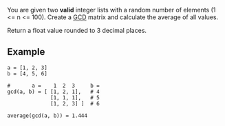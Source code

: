 You are given two **valid** integer lists with a random number of elements (1 <= n <= 100). Create a [GCD](https://en.wikipedia.org/wiki/Greatest_common_divisor) matrix and calculate the 
average of all values. 

Return a float value rounded to 3 decimal places. 


## Example

```
a = [1, 2, 3]
b = [4, 5, 6]

#       a =    1  2  3     b =
gcd(a, b) = [ [1, 2, 1],   # 4
              [1, 1, 1],   # 5
              [1, 2, 3] ]  # 6

average(gcd(a, b)) = 1.444
```